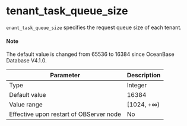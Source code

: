 # tenant_task_queue_size


`enant_task_queue_size` specifies the request queue size of each tenant.

<main id="notice" type='explain'>
  <h4>Note</h4>
  <p>The default value is changed from 65536 to 16384 since OceanBase Database V4.1.0. </p>
</main>

| **Parameter** | **Description** |
|------------------|-------------|
| Type | Integer |
| Default value | 16384 |
| Value range | \[1024, +∞) |
| Effective upon restart of OBServer node | No |